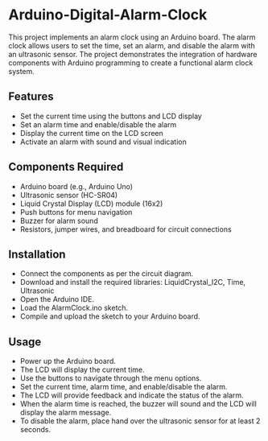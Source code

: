 # Arduino-Digital-Alarm-Clock
This project implements an alarm clock using an Arduino board. The alarm clock allows users to set the time, set an alarm, and disable the alarm with an ultrasonic sensor.  The project demonstrates the integration of hardware components with Arduino programming to create a functional alarm clock system.

## Features
- Set the current time using the buttons and LCD display
- Set an alarm time and enable/disable the alarm
- Display the current time on the LCD screen
- Activate an alarm with sound and visual indication

## Components Required
- Arduino board (e.g., Arduino Uno)
- Ultrasonic sensor (HC-SR04)
- Liquid Crystal Display (LCD) module (16x2)
- Push buttons for menu navigation
- Buzzer for alarm sound
- Resistors, jumper wires, and breadboard for circuit connections

## Installation
- Connect the components as per the circuit diagram.
- Download and install the required libraries: LiquidCrystal_I2C, Time, Ultrasonic
- Open the Arduino IDE.
- Load the AlarmClock.ino sketch.
- Compile and upload the sketch to your Arduino board.

## Usage
- Power up the Arduino board.
- The LCD will display the current time.
- Use the buttons to navigate through the menu options.
- Set the current time, alarm time, and enable/disable the alarm.
- The LCD will provide feedback and indicate the status of the alarm.
- When the alarm time is reached, the buzzer will sound and the LCD will display the alarm message.
- To disable the alarm, place hand over the ultrasonic sensor for at least 2 seconds.
